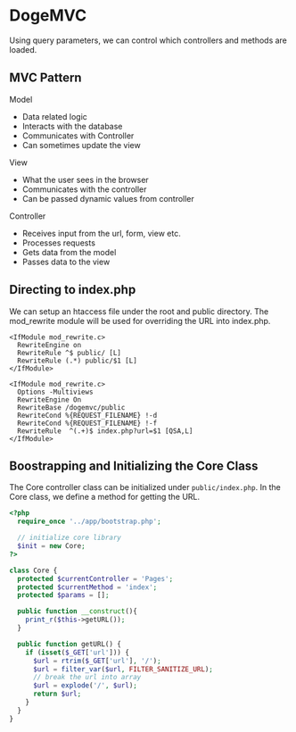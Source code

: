 # DogeMVC

Using query parameters, we can control which controllers and methods are loaded.

## MVC Pattern

Model

- Data related logic
- Interacts with the database
- Communicates with Controller
- Can sometimes update the view

View

- What the user sees in the browser
- Communicates with the controller
- Can be passed dynamic values from controller

Controller

- Receives input from the url, form, view etc.
- Processes requests
- Gets data from the model
- Passes data to the view

## Directing to index.php

We can setup an htaccess file under the root and public directory. The mod_rewrite module will be used for overriding the URL into index.php.

```htaccess
<IfModule mod_rewrite.c>
  RewriteEngine on
  RewriteRule ^$ public/ [L]
  RewriteRule (.*) public/$1 [L]
</IfModule>
```

```htaccess
<IfModule mod_rewrite.c>
  Options -Multiviews
  RewriteEngine On
  RewriteBase /dogemvc/public
  RewriteCond %{REQUEST_FILENAME} !-d
  RewriteCond %{REQUEST_FILENAME} !-f
  RewriteRule  ^(.+)$ index.php?url=$1 [QSA,L]
</IfModule>
```

## Boostrapping and Initializing the Core Class

The Core controller class can be initialized under `public/index.php`. In the Core class, we define a method for getting the URL.

```php
<?php
  require_once '../app/bootstrap.php';

  // initialize core library
  $init = new Core;
?>
```

```php
class Core {
  protected $currentController = 'Pages';
  protected $currentMethod = 'index';
  protected $params = [];

  public function __construct(){
    print_r($this->getURL());
  }

  public function getURL() {
    if (isset($_GET['url'])) {
      $url = rtrim($_GET['url'], '/');
      $url = filter_var($url, FILTER_SANITIZE_URL);
      // break the url into array
      $url = explode('/', $url);
      return $url;
    }
  }
}
```
